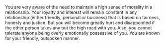 You are very aware of the need to maintain a high sense of morality in a relationship. Your loyalty and interest will remain constant in any relationship (either friendly, personal or business) that is based on fairness, honesty and justice. But you will become greatly hurt and disappointed if the other person takes any but the high road with you. Also, you cannot tolerate anyone being overly emotionally possessive of you. You are known for your friendly, outspoken manner.